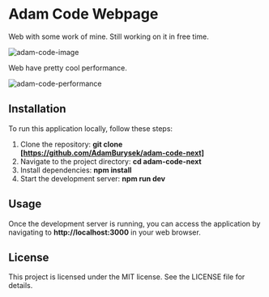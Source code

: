 # Adam Code Webpage

Web with some work of mine. Still working on it in free time.

![adam-code-image](https://github.com/user-attachments/assets/cfeeafb4-c5eb-4510-a881-ba417f870256)

Web have pretty cool performance.

![adam-code-performance](https://github.com/user-attachments/assets/148c2795-96a7-4429-b686-1dff4b0c719b)

## Installation

To run this application locally, follow these steps:

1. Clone the repository: **git clone [https://github.com/AdamBurysek/adam-code-next]**
2. Navigate to the project directory: **cd adam-code-next**
3. Install dependencies: **npm install**
4. Start the development server: **npm run dev**

## Usage

Once the development server is running, you can access the application by navigating to **http://localhost:3000** in your web browser.

## License

This project is licensed under the MIT license. See the LICENSE file for details.
